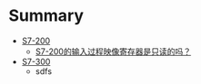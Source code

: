 # Summary

* [S7-200](chapter1.md)
  * [S7-200的输入过程映像寄存器是只读的吗？](chapter1/s7-200de-shu-ru-ying-xiang-ji-cun-qi-shi-zhi-du-de-ma-ff1f.md)
* [S7-300](README.md)
  * sdfs

